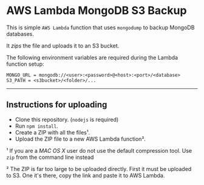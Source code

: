 # AWS Lambda MongoDB S3 Backup

This is simple `AWS Lambda` function that uses `mongodump` to backup MongoDB databases.

It *zips* the file and uploads it to an S3 bucket.

The following environment variables are required during the Lambda function setup:

```
MONGO_URL = mongodb://<user>:<password>@<host>:<port>/<database>
S3_PATH = <s3bucket>/<folder>/...
```

_____________________________
## Instructions for uploading

- Clone this repository. (`nodejs` is required)
- Run `npm install`.
- Create a ZIP with all the files¹.
- Upload the ZIP file to a new AWS Lambda function².

¹ If you are a *MAC OS X* user do not use the default compression tool.
Use `zip` from the command line instead

² The ZIP is far too large to be uploaded directly. First it must be uploaded to S3.
One it's there, copy the link and paste it to AWS Lambda.
